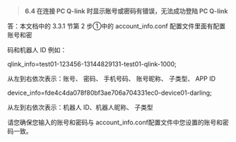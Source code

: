 > **6.4 在连接 PC Q-link 时显示账号或密码有错误，无法成功登陆 PC Q-link**

答：本文档中的 3.3.1 节第 2 步①中的 account\_info.conf 配置文件里面有配置账号和密

码和机器人 ID 例如：

qlink\_info=test01-123456-13144829131-test01-qlink-1000;

从左到右依次表示：账号、 密码、 手机号码、 账号昵称、 子类型、 APP ID

device\_info=fde4c4da078f80bf3ae706a704331ec0-device01-darling;



从左到右依次表示：机器人 ID、机器人昵称、 子类型

请您确保您输入的账号和密码与 account\_info.conf配置文件中您设置的账号和密码一致。



